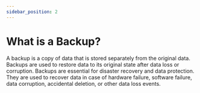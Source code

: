 ```yaml
---
sidebar_position: 2
---
```


# What is a Backup?

A backup is a copy of data that is stored separately from the original data. Backups are used to restore data to its original state after data loss or corruption. Backups are essential for disaster recovery and data protection. They are used to recover data in case of hardware failure, software failure, data corruption, accidental deletion, or other data loss events.